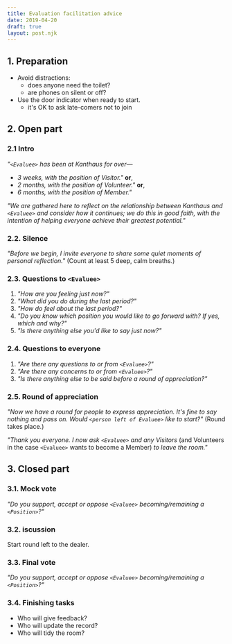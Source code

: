 ```yaml
---
title: Evaluation facilitation advice
date: 2019-04-20
draft: true
layout: post.njk
---
```


## 1. Preparation
- Avoid distractions:
  - does anyone need the toilet?
  - are phones on silent or off?
- Use the door indicator when ready to start.
  - it's OK to ask late-comers not to join
  
## 2. Open part

### 2.1 Intro
_"`<Evaluee>` has been at Kanthaus for over—_
- _3 weeks, with the position of Visitor."_ **or**,
- _2 months, with the position of Volunteer."_ **or**,
- _6 months, with the position of Member."_

_"We are gathered here to reflect on the relationship between Kanthaus and `<Evaluee>` and consider how it continues; we do this in good faith, with the intention of helping everyone achieve their greatest potential."_

### 2.2. Silence
_"Before we begin, I invite everyone to share some quiet moments of personal reflection."_ (Count at least 5 deep, calm breaths.)

### 2.3. Questions to `<Evaluee>`
1. _"How are you feeling just now?"_
1. _"What did you do during the last period?"_
1. _"How do feel about the last period?"_
1. _"Do you know which position you would like to go forward with? If yes, which and why?"_
1. _"Is there anything else you'd like to say just now?"_

### 2.4. Questions to everyone
1. _"Are there any questions to or from `<Evaluee>`?"_
1. _"Are there any concerns to or from `<Evaluee>`?"_
1. _"Is there anything else to be said before a round of appreciation?"_

### 2.5. Round of appreciation
_"Now we have a round for people to express appreciation. It's fine to say nothing and pass on. Would `<person left of Evaluee>` like to start?"_ (Round takes place.)

_"Thank you everyone. I now ask `<Evaluee>` and any Visitors_ (and Volunteers in the case `<Evaluee>` wants to become a Member) _to leave the room."_

## 3. Closed part

### 3.1. Mock vote
_"Do you support, accept or oppose `<Evaluee>` becoming/remaining a `<Position>`?"_

### 3.2. iscussion
Start round left to the dealer.

### 3.3. Final vote
_"Do you support, accept or oppose `<Evaluee>` becoming/remaining a `<Position>`?"_

### 3.4. Finishing tasks
- Who will give feedback?
- Who will update the record?
- Who will tidy the room?
